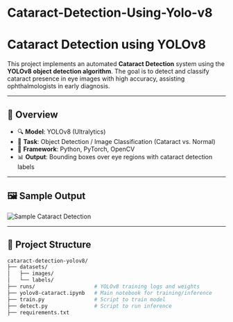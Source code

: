 # Cataract-Detection-Using-Yolo-v8
# Cataract Detection using YOLOv8

This project implements an automated **Cataract Detection** system using the **YOLOv8 object detection algorithm**. The goal is to detect and classify cataract presence in eye images with high accuracy, assisting ophthalmologists in early diagnosis.

---

## 📌 Overview

- 🔍 **Model**: YOLOv8 (Ultralytics)
- 🧠 **Task**: Object Detection / Image Classification (Cataract vs. Normal)
- 💾 **Framework**: Python, PyTorch, OpenCV
- 📊 **Output**: Bounding boxes over eye regions with cataract detection labels

---

## 🖼️ Sample Output

![Sample Cataract Detection](path_to_output_image.png)

---

## 📂 Project Structure

```bash
cataract-detection-yolov8/
├── datasets/
│   ├── images/
│   └── labels/
├── runs/                   # YOLOv8 training logs and weights
├── yolov8-cataract.ipynb   # Main notebook for training/inference
├── train.py                # Script to train model
├── detect.py               # Script to run inference
├── requirements.txt

